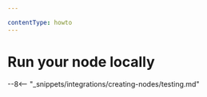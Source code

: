 ```yaml
---

contentType: howto
---
```


# Run your node locally

--8<-- "_snippets/integrations/creating-nodes/testing.md"